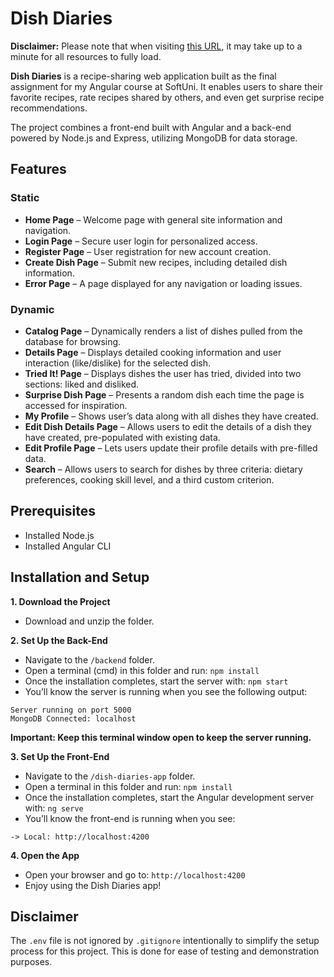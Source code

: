 # Dish Diaries
**Disclaimer:** Please note that when visiting [this URL](https://tsvetelinda.github.io/dish-diaries-app/home), it may take up to a minute for all resources to fully load.

**Dish Diaries** is a recipe-sharing web application built as the final assignment for my Angular course at SoftUni. It enables users to share their favorite recipes, rate recipes shared by others, and even get surprise recipe recommendations.

The project combines a front-end built with Angular and a back-end powered by Node.js and Express, utilizing MongoDB for data storage.

## Features
### Static
* **Home Page** – Welcome page with general site information and navigation.
* **Login Page** – Secure user login for personalized access.
* **Register Page** – User registration for new account creation.
* **Create Dish Page** – Submit new recipes, including detailed dish information.
* **Error Page** – A page displayed for any navigation or loading issues.
### Dynamic
* **Catalog Page** – Dynamically renders a list of dishes pulled from the database for browsing.
* **Details Page** – Displays detailed cooking information and user interaction (like/dislike) for the selected dish.
* **Tried It! Page** – Displays dishes the user has tried, divided into two sections: liked and disliked.
* **Surprise Dish Page** – Presents a random dish each time the page is accessed for inspiration.
* **My Profile** – Shows user’s data along with all dishes they have created.
* **Edit Dish Details Page** – Allows users to edit the details of a dish they have created, pre-populated with existing data.
* **Edit Profile Page** – Lets users update their profile details with pre-filled data.
* **Search** – Allows users to search for dishes by three criteria: dietary preferences, cooking skill level, and a third custom criterion.

## Prerequisites
* Installed Node.js
* Installed Angular CLI

## Installation and Setup
**1. Download the Project**
* Download and unzip the folder.

**2. Set Up the Back-End**
* Navigate to the `/backend` folder.
* Open a terminal (cmd) in this folder and run: `npm install`
* Once the installation completes, start the server with: `npm start`
* You’ll know the server is running when you see the following output:
```
Server running on port 5000
MongoDB Connected: localhost
```
**Important: Keep this terminal window open to keep the server running.**

**3. Set Up the Front-End**
* Navigate to the `/dish-diaries-app` folder.
* Open a terminal in this folder and run: `npm install`
* Once the installation completes, start the Angular development server with: `ng serve`
* You’ll know the front-end is running when you see:
```
-> Local: http://localhost:4200
```

**4. Open the App**
* Open your browser and go to: `http://localhost:4200`
* Enjoy using the Dish Diaries app!

## Disclaimer
The `.env` file is not ignored by `.gitignore` intentionally to simplify the setup process for this project. This is done for ease of testing and demonstration purposes.

